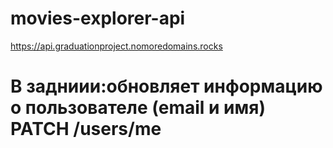 # movies-explorer-api  
https://api.graduationproject.nomoredomains.rocks

# В задниии:обновляет информацию о пользователе (email и имя) PATCH /users/me
